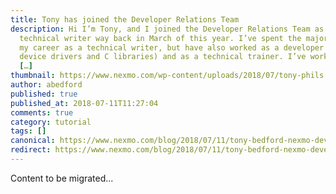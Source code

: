 ```yaml
---
title: Tony has joined the Developer Relations Team
description: Hi I’m Tony, and I joined the Developer Relations Team as a
  technical writer way back in March of this year. I’ve spent the major part of
  my career as a technical writer, but have also worked as a developer (writing
  device drivers and C libraries) and as a technical trainer. I’ve worked on a
  […]
thumbnail: https://www.nexmo.com/wp-content/uploads/2018/07/tony-phils.png
author: abedford
published: true
published_at: 2018-07-11T11:27:04
comments: true
category: tutorial
tags: []
canonical: https://www.nexmo.com/blog/2018/07/11/tony-bedford-nexmo-developer-relations-dr
redirect: https://www.nexmo.com/blog/2018/07/11/tony-bedford-nexmo-developer-relations-dr
---
```

Content to be migrated...